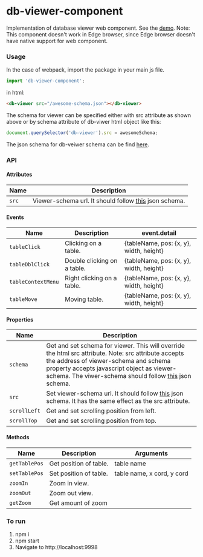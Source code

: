 # db-viewer-component

Implementation of database viewer web component.
See the [demo](https://ayeressian.github.io/db-viewer-component/).
Note: This component doesn't work in Edge browser, since Edge browser doesn't have native support for web component.

### Usage
In the case of webpack, import the package in your main js file.
```javascript
import 'db-viewer-component';
```
in html:
```html
<db-viewer src="/awesome-schema.json"></db-viewer>
```
The schema for viewer can be specified either with src attribute as shown above or by schema attribute of db-viwer html object like this:

```javascript
document.querySelector('db-viewer').src = awesomeSchema;
```
The json schema for db-veiwer schema can be find [here](https://github.com/ayeressian/db-designer/blob/master/src/renderer/validation-schema.js).

### API
#### Attributes
Name | Description
--- | ---
`src` | Viewer-schema url. It should follow [this](https://github.com/ayeressian/db-designer/blob/master/src/renderer/validation-schema.js) json schema.
#### Events
Name | Description | event.detail
--- | --- | ---
`tableClick` | Clicking on a table. | {tableName, pos: {x, y}, width, height}
`tableDblClick` | Double clicking on a table. | {tableName, pos: {x, y}, width, height}
`tableContextMenu` | Right clicking on a table. | {tableName, pos: {x, y}, width, height}
`tableMove` | Moving table. | {tableName, pos: {x, y}, width, height}
#### Properties
Name | Description
--- | ---
`schema` | Get and set schema for viewer. This will override the html src attribute. Note: src attribute accepts the address of viewer-schema and schema property accepts javascript object as viewer-schema. The viwer-schema should follow [this](https://github.com/ayeressian/db-designer/blob/master/src/renderer/validation-schema.js) json schema.
`src` | Set viewer-schema url. It should follow [this](https://github.com/ayeressian/db-designer/blob/master/src/renderer/validation-schema.js) json schema. It has the same effect as the src attribute.
`scrollLeft` | Get and set scrolling position from left.
`scrollTop` | Get and set scrolling position from top.
#### Methods
Name | Description | Arguments
--- | --- | ---
`getTablePos` | Get position of table. | table name
`setTablePos` | Set position of table. | table name, x cord, y cord
`zoomIn` | Zoom in view. |
`zoomOut` | Zoom out view. |
`getZoom` | Get amount of zoom |

### To run
  1. npm i
  2. npm start
  3. Navigate to http://localhost:9998
